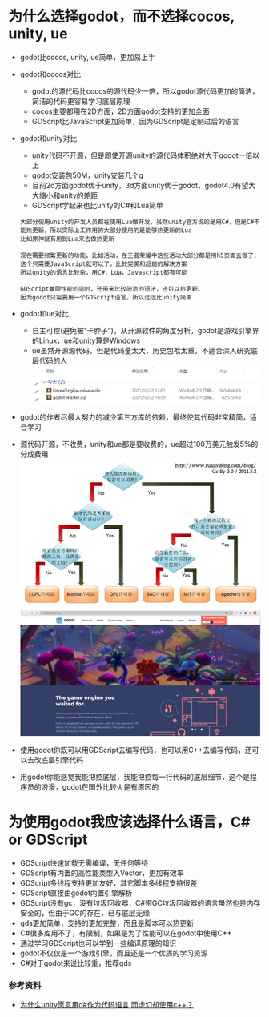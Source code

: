 # 为什么选择godot，而不选择cocos, unity, ue

- godot比cocos, unity, ue简单，更加易上手


- godot和cocos对比
  - godot的源代码比cocos的源代码少一倍，所以godot源代码更加的简洁，简洁的代码更容易学习底层原理
  - cocos主要都用在2D方面，2D方面godot支持的更加全面
  - GDScript比JavaScript更加简单，因为GDScript是定制过后的语言


- godot和unity对比
  - unity代码不开源，但是即使开源unity的源代码体积绝对大于godot一倍以上
  - godot安装包50M，unity安装几个g
  - 目前2d方面godot优于unity，3d方面unity优于godot，godot4.0有望大大缩小和unity的差距
  - GDScript学起来也比unity的C#和Lua简单
  ```
  大部分使用unity的开发人员都在使用Lua做开发，虽然unity官方说的是用C#，但是C#不能热更新，所以实际上工作用的大部分使用的是能够热更新的Lua
  比如原神就有用到Lua来去做热更新
  
  现在需要频繁更新的功能，比如活动，在王者荣耀中这些活动大部分都是用h5页面去做了，这个只需要JavaScript就可以了，比较完美和超前的解决方案
  所以unity的语言比较杂，用C#，Lua，Javascript都有可能
  
  GDScript兼顾性能的同时，还带来比较简洁的语法，还可以热更新。
  因为godot只需要用一个GDScript语言，所以远远比unity简单
  ```

- godot和ue对比
    - 自主可控(避免被“卡脖子”)，从开源软件的角度分析，godot是游戏引擎界的Linux，ue和unity算是Windows
    - ue虽然开源源代码，但是代码量太大，历史包袱太重，不适合深入研究底层代码的人
      ![Image text](image/engine-source.PNG)


- godot的作者尽最大努力的减少第三方库的依赖，最终使其代码非常精简，适合学习
- 源代码开源，不收费，unity和ue都是要收费的，ue超过100万美元触发5%的分成费用
  ![Image text](image/apache-license.png)
  ![Image text](image/gd-home.JPG)


- 使用godot你既可以用GDScript去编写代码，也可以用C++去编写代码，还可以去改底层引擎代码
- 用godot你能感觉我能把控底层，我能把控每一行代码的底层细节，这个是程序员的浪漫，godot在国外比较火是有原因的

# 为使用godot我应该选择什么语言，C# or GDScript

- GDScript快速加载无需编译，无任何等待
- GDScript有内置的高性能类型入Vector，更加有效率
- GDScript多线程支持更加友好，其它脚本多线程支持很差
- GDScript直接由godot内置引擎解析
- GDScript没有gc，没有垃圾回收器，C#带GC垃圾回收器的语言虽然也是内存安全的，但由于GC的存在，已与底层无缘
- gds更加简单，支持的更加完整，而且是脚本可以热更新
- C#很多库用不了，有限制，如果是为了性能可以在godot中使用C++
- 通过学习GDScript也可以学到一些编译原理的知识
- godot不仅仅是一个游戏引擎，而且还是一个优质的学习资源
- C#对于godot来说比较重，推荐gds

### 参考资料

- [为什么unity愿意用c#作为代码语言,而虚幻却使用c++？](https://www.zhihu.com/question/393440831)
